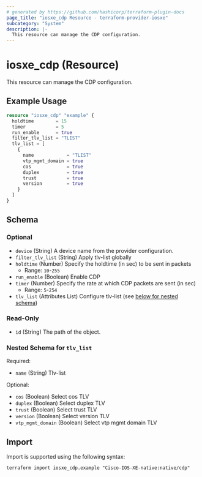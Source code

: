 ```yaml
---
# generated by https://github.com/hashicorp/terraform-plugin-docs
page_title: "iosxe_cdp Resource - terraform-provider-iosxe"
subcategory: "System"
description: |-
  This resource can manage the CDP configuration.
---
```


# iosxe_cdp (Resource)

This resource can manage the CDP configuration.

## Example Usage

```terraform
resource "iosxe_cdp" "example" {
  holdtime        = 15
  timer           = 5
  run_enable      = true
  filter_tlv_list = "TLIST"
  tlv_list = [
    {
      name            = "TLIST"
      vtp_mgmt_domain = true
      cos             = true
      duplex          = true
      trust           = true
      version         = true
    }
  ]
}
```

<!-- schema generated by tfplugindocs -->
## Schema

### Optional

- `device` (String) A device name from the provider configuration.
- `filter_tlv_list` (String) Apply tlv-list globally
- `holdtime` (Number) Specify the holdtime (in sec) to be sent in packets
  - Range: `10`-`255`
- `run_enable` (Boolean) Enable CDP
- `timer` (Number) Specify the rate at which CDP packets are sent (in sec)
  - Range: `5`-`254`
- `tlv_list` (Attributes List) Configure tlv-list (see [below for nested schema](#nestedatt--tlv_list))

### Read-Only

- `id` (String) The path of the object.

<a id="nestedatt--tlv_list"></a>
### Nested Schema for `tlv_list`

Required:

- `name` (String) Tlv-list

Optional:

- `cos` (Boolean) Select cos TLV
- `duplex` (Boolean) Select duplex TLV
- `trust` (Boolean) Select trust TLV
- `version` (Boolean) Select version TLV
- `vtp_mgmt_domain` (Boolean) Select vtp mgmt domain TLV

## Import

Import is supported using the following syntax:

```shell
terraform import iosxe_cdp.example "Cisco-IOS-XE-native:native/cdp"
```
